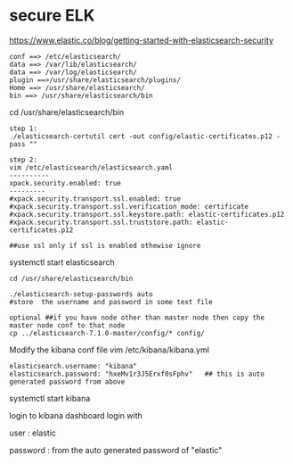 # secure ELK
https://www.elastic.co/blog/getting-started-with-elasticsearch-security

```
conf ==> /etc/elasticsearch/
data ==> /var/lib/elasticsearch/
data ==> /var/log/elasticsearch/
plugin ==>/usr/share/elasticsearch/plugins/
Home ==> /usr/share/elasticsearch/
bin ==> /usr/share/elasticsearch/bin
```

cd /usr/share/elasticsearch/bin
```
step 1:
./elasticsearch-certutil cert -out config/elastic-certificates.p12 -pass ""

step 2:
vim /etc/elasticsearch/elasticsearch.yaml 
----------
xpack.security.enabled: true
---------
#xpack.security.transport.ssl.enabled: true
#xpack.security.transport.ssl.verification_mode: certificate
#xpack.security.transport.ssl.keystore.path: elastic-certificates.p12
#xpack.security.transport.ssl.truststore.path: elastic-certificates.p12

##use ssl only if ssl is enabled othewise ignore

```
systemctl start elasticsearch

```
cd /usr/share/elasticsearch/bin

./elasticsearch-setup-passwords auto
#store  the username and password in some text file

optional ##if you have node other than master node then copy the master node conf to that node
cp ../elasticsearch-7.1.0-master/config/* config/
```

Modify the kibana conf file
vim /etc/kibana/kibana.yml

```
elasticsearch.username: "kibana"
elasticsearch.password: "hxeMv1r3J5Erxf0sFphv"   ## this is auto generated password from above

```
systemctl start kibana


login to kibana dashboard login with 

user : elastic

password : from the auto generated password of "elastic"
